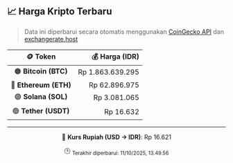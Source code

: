 

<!-- HARGA_KRIPTO -->
## 📈 Harga Kripto Terbaru

> Data ini diperbarui secara otomatis menggunakan [CoinGecko API](https://www.coingecko.com/) dan [exchangerate.host](https://exchangerate.host/)

<div align="center">

| 🪙 Token | 💰 Harga (IDR) |
|:------:|---------------:|
| 🟠 **Bitcoin (BTC)**   | Rp 1.863.639.295 |
| 🔵 **Ethereum (ETH)**  | Rp 62.896.975 |
| 🟣 **Solana (SOL)**    | Rp 3.081.065 |
| 🟢 **Tether (USDT)**   | Rp 16.632 |

---

💱 **Kurs Rupiah (USD → IDR)**: Rp 16.621

🕒 <sub>Terakhir diperbarui: 11/10/2025, 13.49.56</sub>

</div>
<!-- /HARGA_KRIPTO -->